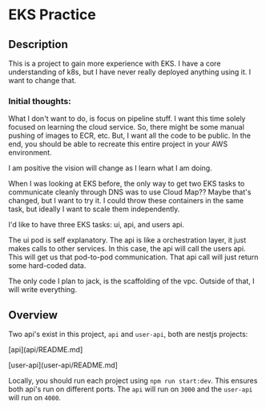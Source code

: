 # EKS Practice

## Description
This is a project to gain more experience with EKS. I have a core understanding of k8s, but I have never really deployed anything using it. I want to change that.

### Initial thoughts:
What I don't want to do, is focus on pipeline stuff. I want this time solely focused on learning the cloud service. So, there might be some manual pushing of images to ECR, etc. But, I want all the code to be public. In the end, you should be able to recreate this entire project in your AWS environment.

I am positive the vision will change as I learn what I am doing.

When I was looking at EKS before, the only way to get two EKS tasks to communicate cleanly through DNS was to use Cloud Map?? Maybe that's changed, but I want to try it. I could throw these containers in the same task, but ideally I want to scale them independently.

I'd like to have three EKS tasks: ui, api, and users api.

The ui pod is self explanatory. The api is like a orchestration layer, it just makes calls to other services. In this case, the api will call the users api. This will get us that pod-to-pod communication. That api call will just return some hard-coded data.

The only code I plan to jack, is the scaffolding of the vpc. Outside of that, I will write everything.

## Overview
Two api's exist in this project, `api` and `user-api`, both are nestjs projects:

[api](api/README.md]

[user-api](user-api/README.md]


Locally, you should run each project using `npm run start:dev`. This ensures both api's run on different ports.
The `api` will run on `3000` and the `user-api` will run on `4000`.
